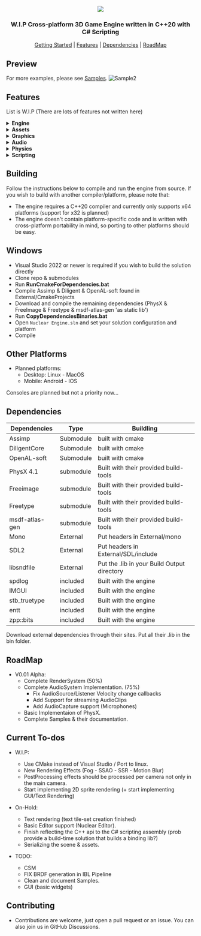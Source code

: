 <p align="center">
  <img src="https://user-images.githubusercontent.com/11663821/206862862-6e1c396d-f782-43e8-bbc1-1bb7f8a38184.png">
</p>
<h3 align="center">W.I.P Cross-platform 3D Game Engine written in C++20 with C# Scripting</h3>
<p align="center">
  <a href="#Building">Getting Started</a> |
  <a href="#Features">Features</a> |
  <a href="#Dependencies">Dependencies</a> |
  <a href="#RoadMap">RoadMap</a>

## Preview
For more examples, please see [Samples](https://github.com/Zone-organization/Nuclear-Engine/tree/master/Samples).
![Sample2](Sample2.gif "Sample2 Demo Logo") 

## Features
List is W.I.P (There are lots of features not written here)

<details>
	<summary><b>Engine</b></summary>
	
	- Entity Component System


</details>
<details>
	<summary><b>Assets</b></summary>
	
	- All assets are loaded/imported asynchronously.
	- Uses Assimp to import 40+ 3D model formats.
	- Uses Freeimage to import 30+ image formats.
	- Uses libsndfile to import 20+ sound files formats.
	- All imported assets are exported into a unified formats for faster loading.
	- All imported assets have a meta file that describes further loading.
	- Every asset is identified with a unique UUID given on its creation.
	- Section W.I.P

</details>
<details>
	<summary><b>Graphics</b></summary>

	- Dynamic light Comoponent (Directional & Point & Spot)
		- Section W.I.P

</details>
<details>
	<summary><b>Audio</b></summary>

	- Uses OpenAL or XAudio2 as a low-level backends
	- Section W.I.P

</details>
<details>
	<summary><b>Physics</b></summary>

	- PhysX 4.1 integration
	- Section W.I.P

</details>
<details>
	<summary><b>Scripting</b></summary>

	- C# Scripting through Mono
	- Section W.I.P

</details>


## Building

Follow the instructions below to compile and run the engine from source.
If you wish to build with another compiler/platform, please note that:
  - The engine requires a C++20 compiler and currently only supports x64 platforms (support for x32 is planned)
  - The engine doesn't contain platform-specific code and is written with cross-platform portability in mind, so porting to other platforms should be easy.

## Windows

* Visual Studio 2022 or newer is required if you wish to build the solution directly
* Clone repo & submodules
* Run **RunCmakeForDependencies.bat**
* Compile Assimp & Diligent & OpenAL-soft found in External/CmakeProjects
* Download and compile the remaining dependencies (PhysX & FreeImage & Freetype & msdf-atlas-gen 'as static lib')
* Run **CopyDependenciesBinaries.bat**
* Open `Nuclear Engine.sln` and set your solution configuration and platform
* Compile 

## Other Platforms
  - Planned platforms: 
    - Desktop: Linux - MacOS
    - Mobile: Android - IOS
	
Consoles are planned but not a priority now...


## Dependencies
| Dependencies | Type | Buildling |
| ------ | ------ | ------ |
| Assimp | Submodule | built with cmake |
| DiligentCore | Submodule | built with cmake |
| OpenAL-soft | Submodule | built with cmake |
| PhysX 4.1 | submodule | Built with their provided build-tools |
| Freeimage | submodule | Built with their provided build-tools |
| Freetype | submodule | Built with their provided build-tools |
| msdf-atlas-gen | submodule | Built with their provided build-tools |
| Mono | External | Put headers in External/mono |
| SDL2 | External | Put headers in External/SDL/include |
| libsndfile | External | Put the .lib in your Build Output directory |
| spdlog | included | Built with the engine |
| IMGUI | included | Built with the engine |
| stb_truetype | included | Built with the engine |
| entt | included | Built with the engine |
| zpp::bits | included | Built with the engine |

Download external dependencies through their sites.
Put all their .lib in the bin folder.

## RoadMap
  - V0.01 Alpha:
    - Complete RenderSystem (50%) 
	- Complete AudioSystem Implementation. (75%) 
	  - Fix AudioSource/Listener Velocity change callbacks
	  - Add Support for streaming AudioClips
	  - Add AudioCapture support (Microphones)
	- Basic Implementaion of PhysX.
	- Complete Samples & their documentation.

## Current To-dos 
  - W.I.P:
  	- Use CMake instead of Visual Studio / Port to linux.
    - New Rendering Effects (Fog - SSAO - SSR - Motion Blur)
	- PostProcessing effects should be processed per camera not only in the main camera.
	- Start implementing 2D sprite rendering (+ start implementing GUI/Text Rendering)
	
  - On-Hold:
    - Text rendering (text tile-set creation finished)
	- Basic Editor support (Nuclear Editor).
	- Finish reflecting the C++ api to the C# scripting assembly (prob provide a build-time solution that builds a binding lib?)
  	- Serializing the scene & assets.

  - TODO:
  	- CSM
	- FIX BRDF generation in IBL Pipeline
	- Clean and document Samples.
	- GUI (basic widgets)
	
	
## Contributing

* Contributions are welcome, just open a pull request or an issue. You can also join us in GitHub Discussions.